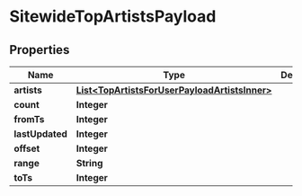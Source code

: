 

# SitewideTopArtistsPayload


## Properties

| Name | Type | Description | Notes |
|------------ | ------------- | ------------- | -------------|
|**artists** | [**List&lt;TopArtistsForUserPayloadArtistsInner&gt;**](TopArtistsForUserPayloadArtistsInner.md) |  |  |
|**count** | **Integer** |  |  |
|**fromTs** | **Integer** |  |  |
|**lastUpdated** | **Integer** |  |  |
|**offset** | **Integer** |  |  |
|**range** | **String** |  |  |
|**toTs** | **Integer** |  |  |



